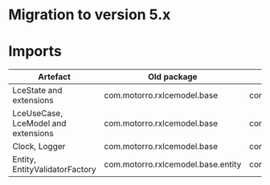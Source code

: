 # Migration to version 5.x

# Imports

| Artefact                            | Old package                        | New package                         |
| ----------------------------------- | ---------------------------------- | ----------------------------------- |
| LceState and extensions             | com.motorro.rxlcemodel.base        | com.motorro.rxlcemodel.lce          |
| LceUseCase, LceModel and extensions | com.motorro.rxlcemodel.base        | com.motorro.rxlcemodel.rx           |
| Clock, Logger                       | com.motorro.rxlcemodel.base        | com.motorro.rxlcemodel.utils        |
| Entity, EntityValidatorFactory      | com.motorro.rxlcemodel.base.entity | com.motorro.rxlcemodel.cache.entity |
